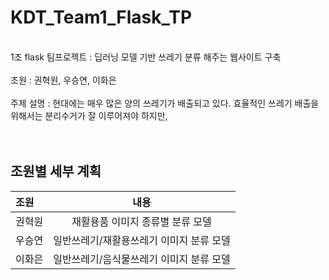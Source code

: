 # KDT_Team1_Flask_TP
<br>1조 flask 팀프로젝트 : 딥러닝 모델 기반 쓰레기 분류 해주는 웹사이트 구축</br>
<br>조원 : 권혁원, 우승연, 이화은</br>
<br>주제 설명 : 현대에는 매우 많은 양의 쓰레기가 배출되고 있다. 효율적인 쓰레기 배출을 위해서는 분리수거가 잘 이루어져야 하지만, </br>
<br></br>

## 조원별 세부 계획
|조원|내용|
|:---|:---:|
|권혁원|재활용품 이미지 종류별 분류 모델|
|우승연|일반쓰레기/재활용쓰레기 이미지 분류 모델|
|이화은|일반쓰레기/음식물쓰레기 이미지 분류 모델|
